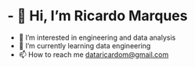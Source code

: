 # - 👋 Hi, I’m Ricardo Marques
- 👀 I’m interested in engineering and data analysis
- 🌱 I’m currently learning data engineering
- 📫 How to reach me dataricardom@gmail.com

<!---
dataricardom/dataricardom is a ✨ special ✨ repository because its `README.md` (this file) appears on your GitHub profile.
You can click the Preview link to take a look at your changes.
--->
